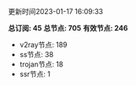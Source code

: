 更新时间2023-01-17 16:09:33

**总订阅: 45**
**总节点: 705**
**有效节点: 246**
- v2ray节点: 189
- ss节点: 38
- trojan节点: 18
- ssr节点: 1
